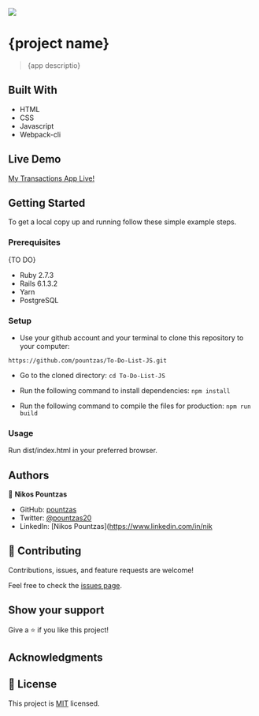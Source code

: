 ![](https://img.shields.io/badge/Microverse-blueviolet)

# {project name}

> {app descriptio}


## Built With

- HTML
- CSS
- Javascript
- Webpack-cli
## Live Demo

[My Transactions App Live!](URL)

## Getting Started

To get a local copy up and running follow these simple example steps.

### Prerequisites
  {TO DO}
- Ruby 2.7.3
- Rails 6.1.3.2
- Yarn
- PostgreSQL


### Setup

- Use your github account and your terminal to clone this repository to your computer:

`https://github.com/pountzas/To-Do-List-JS.git`

- Go to the cloned directory:
`cd To-Do-List-JS`

- Run the following command to install dependencies:
`npm install`

- Run the following command to compile the files for production:
`npm run build`

### Usage

Run dist/index.html in your preferred browser.

<!-- ### Run tests

- On the terminal `cd` to the folder you just cloned.
- On the terminal type `rspec`. -->

## Authors

👤 **Nikos Pountzas**

- GitHub: [pountzas](https://github.com/pountzas)
- Twitter: [@pountzas20](https://twitter.com/pountzas20)
- LinkedIn: [Nikos Pountzas](https://www.linkedin.com/in/nik

## 🤝 Contributing

Contributions, issues, and feature requests are welcome!

Feel free to check the [issues page](URL).

## Show your support

Give a ⭐️ if you like this project!

## Acknowledgments


## 📝 License

This project is [MIT](./MIT.md) licensed.
